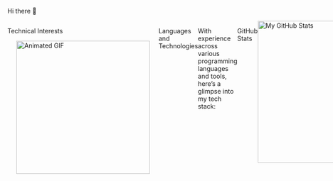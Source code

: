Hi there 👋

<div style="display: flex; align-items: flex-start;">


<div style="flex: 1; margin-right: 20px;">


Technical Interests

<img src="https://66.media.tumblr.com/aa7c508d8f466f5b41dc429b90fca6f3/tumblr_mv4vmc5srf1s8udf8o1_500.gif" alt="Animated GIF" width="300" align="right" style="margin-left: 20px;"/>


	•	Full-Stack Development
	•	Backend Architecture
	•	Cloud & Infrastructure (AWS, Docker)
	•	APIs & Integrations

</div>


Languages and Technologies

With experience across various programming languages and tools, here’s a glimpse into my tech stack:

GitHub Stats

<div style="display: flex; justify-content: center;">
  <img src="https://github-readme-stats.vercel.app/api?username=be12ma-png
&show_icons=true&theme=radical" alt="My GitHub Stats" width="320"/>
  <img src="https://github-readme-stats.vercel.app/api/top-langs/?username=be12ma-png
&layout=compact&theme=radical" alt="Top Languages" width="300"/>
</div>


<!-- ## Hi there 👋

I'm **BeLH**, a passionate software developer with a background in Artificial Intelligence and Big Data Computing. Currently pursuing my Master’s degree at The Hong Kong Polytechnic University, I am dedicated to leveraging technology to create impactful solutions.

<div style="display: flex; align-items: flex-start;">

<div style="flex: 1; margin-right: 20px;">

### Research Interests
<img src="https://66.media.tumblr.com/aa7c508d8f466f5b41dc429b90fca6f3/tumblr_mv4vmc5srf1s8udf8o1_500.gif" alt="Animated GIF" width="300" align="right" style="margin-left: 20px;"/>

- **Diffusion Models**
- **Fake Identification**
- **Neural Networks**
- **Applications of Large Language Models (LLMs)**
</div>

### Languages and Technologies
I have experience in a variety of programming languages and technologies, including:

![Python](https://img.shields.io/badge/Python-3776AB?style=for-the-badge&logo=python&logoColor=white)
![JavaScript](https://img.shields.io/badge/JavaScript-F7DF1E?style=for-the-badge&logo=javascript&logoColor=black)
![Go](https://img.shields.io/badge/Go-00ADD8?style=for-the-badge&logo=go&logoColor=white)
![C++](https://img.shields.io/badge/C++-00599C?style=for-the-badge&logo=c++&logoColor=white)
![C#](https://img.shields.io/badge/C%23-239120?style=for-the-badge&logo=csharp&logoColor=white)
![Linux](https://img.shields.io/badge/Linux-FCC624?style=for-the-badge&logo=linux&logoColor=black)
![AWS](https://img.shields.io/badge/AWS-232F3E?style=for-the-badge&logo=amazonaws&logoColor=white)
![Docker](https://img.shields.io/badge/Docker-2496ED?style=for-the-badge&logo=docker&logoColor=white)
![Django](https://img.shields.io/badge/Django-092E20?style=for-the-badge&logo=django&logoColor=white)
![React](https://img.shields.io/badge/React-61DAFB?style=for-the-badge&logo=react&logoColor=black)
![CSS](https://img.shields.io/badge/CSS-1572B6?style=for-the-badge&logo=css3&logoColor=white)
![PHP](https://img.shields.io/badge/PHP-777BB4?style=for-the-badge&logo=php&logoColor=white)
![MySQL](https://img.shields.io/badge/MySQL-005C84?style=for-the-badge&logo=mysql&logoColor=white)


<div style="display: flex; justify-content: center;">
  <img src="https://github-readme-stats.vercel.app/api?username=Cma-png&show_icons=true&theme=radical" alt="My GitHub Stats" width="320"/>
  <img src="https://github-readme-stats.vercel.app/api/top-langs/?username=Cma-png&layout=compact&theme=radical" alt="Top Languages" width="300"/>
</div>
-->

<!--
**Cma-png/Cma-png** is a ✨ _special_ ✨ repository because its `README.md` (this file) appears on your GitHub profile.
![My GitHub Stats](https://github-readme-stats.vercel.app/api?username=Cma-png&show_icons=true&theme=radical)

<img src="https://github-readme-stats.vercel.app/api?username=Cma-png&show_icons=true&theme=radical" alt="My GitHub Stats" width="400"/>

![Top Languages](https://github-readme-stats.vercel.app/api/top-langs/?username=Cma-png&layout=compact&theme=radical)
Here are some ideas to get you started:

- 🔭 I’m currently working on ...
- 🌱 I’m currently learning ...
- 👯 I’m looking to collaborate on ...
- 🤔 I’m looking for help with ...
- 💬 Ask me about ...
- 📫 How to reach me: ...
- 😄 Pronouns: ...
- ⚡ Fun fact: ...
-->
